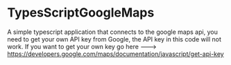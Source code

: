 # TypesScriptGoogleMaps
A simple typescript application that connects to the google maps api, you need to get your own API key from Google, the API key in this code will not work.
If you want to get your own key go here ---> https://developers.google.com/maps/documentation/javascript/get-api-key
